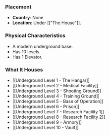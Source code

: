 ### Placement
- **Country**: None
- **Location**: Under [["The House"]].  

### Physical Characteristics
- A modern underground base.
- Has 10 levels.
- Has 1 Elevator.

### What It Houses
- [[Underground Level 1 - The Hangar]]
- [[Underground Level 2 - Medical Facility]]
- [[Underground Level 3 - Shooting Ground]]
- [[Underground Level 4 - Training Ground]]
- [[Underground Level 5 - Base of Operation]]
- [[Underground Level 6 - Prison]]
- [[Underground Level 7 - Research Facility 1]]
- [[Underground Level 8 - Research Facility 2]]
- [[Underground Level 9 - Armory]]
- [[Underground Level 10 - Vault]]
